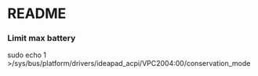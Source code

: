 # README

### Limit max battery
sudo echo 1 >/sys/bus/platform/drivers/ideapad_acpi/VPC2004:00/conservation_mode
